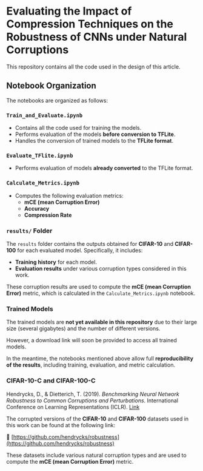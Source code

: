 # Evaluating the Impact of Compression Techniques on the Robustness of CNNs under Natural  Corruptions
This repository contains all the code used in the design of this article.

## Notebook Organization

The notebooks are organized as follows:

### `Train_and_Evaluate.ipynb`
- Contains all the code used for training the models.
- Performs evaluation of the models **before conversion to TFLite**.
- Handles the conversion of trained models to the **TFLite format**.

### `Evaluate_TFlite.ipynb`
- Performs evaluation of models **already converted** to the TFLite format.

### `Calculate_Metrics.ipynb`
- Computes the following evaluation metrics:
  - **mCE (mean Corruption Error)**
  - **Accuracy**
  - **Compression Rate**

### `results/` Folder

The `results` folder contains the outputs obtained for **CIFAR-10** and **CIFAR-100** for each evaluated model. Specifically, it includes:

- **Training history** for each model.
- **Evaluation results** under various corruption types considered in this work.

These corruption results are used to compute the **mCE (mean Corruption Error)** metric, which is calculated in the `Calculate_Metrics.ipynb` notebook.

### Trained Models

The trained models are **not yet available in this repository** due to their large size (several gigabytes) and the number of different versions.  

However, a download link will soon be provided to access all trained models.

In the meantime, the notebooks mentioned above allow full **reproducibility of the results**, including training, evaluation, and metric calculation.

### CIFAR-10-C and CIFAR-100-C
Hendrycks, D., & Dietterich, T. (2019). *Benchmarking Neural Network Robustness to Common Corruptions and Perturbations*. International Conference on Learning Representations (ICLR). [Link](https://openreview.net/forum?id=HJz6tiCqYm)

The corrupted versions of the **CIFAR-10** and **CIFAR-100** datasets used in this work can be found at the following link:

🔗 [https://github.com/hendrycks/robustness](https://github.com/hendrycks/robustness)

These datasets include various natural corruption types and are used to compute the **mCE (mean Corruption Error)** metric.
